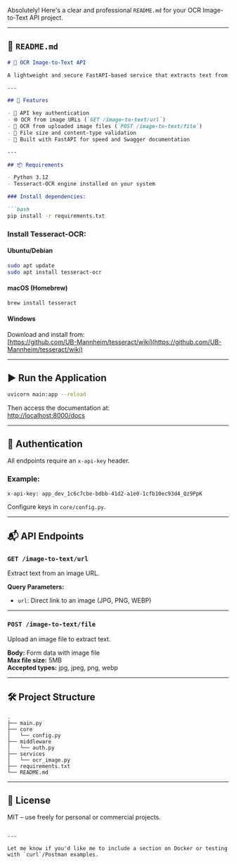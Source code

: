 Absolutely! Here's a clear and professional `README.md` for your OCR Image-to-Text API project.

---

## 📄 `README.md`

```markdown
# 🧠 OCR Image-to-Text API

A lightweight and secure FastAPI-based service that extracts text from images using Tesseract OCR. Supports both URL-based images and file uploads, with API key authentication.

---

## 🚀 Features

- 🔐 API key authentication
- 🌐 OCR from image URLs (`GET /image-to-text/url`)
- 📁 OCR from uploaded image files (`POST /image-to-text/file`)
- 📏 File size and content-type validation
- 🧪 Built with FastAPI for speed and Swagger documentation

---

## 📦 Requirements

- Python 3.12
- Tesseract-OCR engine installed on your system

### Install dependencies:

```bash
pip install -r requirements.txt
```

### Install Tesseract-OCR:

#### Ubuntu/Debian

```bash
sudo apt update
sudo apt install tesseract-ocr
```

#### macOS (Homebrew)

```bash
brew install tesseract
```

#### Windows

Download and install from:  
[https://github.com/UB-Mannheim/tesseract/wiki](https://github.com/UB-Mannheim/tesseract/wiki)

---

## ▶️ Run the Application

```bash
uvicorn main:app --reload
```

Then access the documentation at:  
[http://localhost:8000/docs](http://localhost:8000/docs)

---

## 🔑 Authentication

All endpoints require an `x-api-key` header.

### Example:

```
x-api-key: app_dev_1c6c7cbe-bdbb-41d2-a1e0-1cfb10ec93d4_Qz9PpK
```

Configure keys in `core/config.py`.

---

## 📬 API Endpoints

### `GET /image-to-text/url`

Extract text from an image URL.

**Query Parameters:**

- `url`: Direct link to an image (JPG, PNG, WEBP)

---

### `POST /image-to-text/file`

Upload an image file to extract text.

**Body:** Form data with image file  
**Max file size:** 5MB  
**Accepted types:** jpg, jpeg, png, webp

---

## 🛠 Project Structure

```
.
├── main.py
├── core
│   └── config.py
├── middleware
│   └── auth.py
├── services
│   └── ocr_image.py
├── requirements.txt
└── README.md
```

---

## 📝 License

MIT – use freely for personal or commercial projects.
```

---

Let me know if you'd like me to include a section on Docker or testing with `curl`/Postman examples.